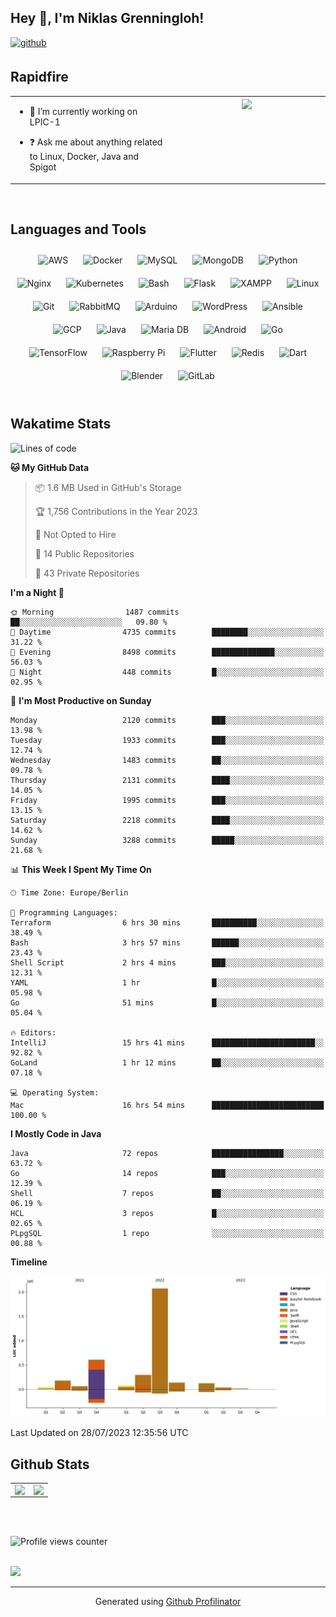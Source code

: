 ## Hey 👋, I'm Niklas Grenningloh!  
  

<a href="https://github.com/base2code" target="_blank">
<img src=https://img.shields.io/badge/github-%2324292e.svg?&style=for-the-badge&logo=github&logoColor=white alt=github style="margin-bottom: 5px;" />
</a>  
  

<br/>  


## Rapidfire  
<table><tr><td valign="top" width="50%">

- 🌱 I’m currently working on LPIC-1
  

- ❓ Ask me about anything related to Linux, Docker, Java and Spigot  


</td><td valign="top" width="50%">

<div align="center">
<img src="https://rishavanand.github.io/static/images/greetings.gif" align="center" style="width: 100%" />
</div>  


</td></tr></table>  

<br/>  


## Languages and Tools  
<div align="center">  
<img style="margin: 10px" src="https://profilinator.rishav.dev/skills-assets/amazonwebservices-original-wordmark.svg" alt="AWS" height="25" />  
<img style="margin: 10px" src="https://profilinator.rishav.dev/skills-assets/docker-original-wordmark.svg" alt="Docker" height="25" />  
<img style="margin: 10px" src="https://profilinator.rishav.dev/skills-assets/mysql-original-wordmark.svg" alt="MySQL" height="25" />  
<img style="margin: 10px" src="https://profilinator.rishav.dev/skills-assets/mongodb-original-wordmark.svg" alt="MongoDB" height="25" />  
<img style="margin: 10px" src="https://profilinator.rishav.dev/skills-assets/python-original.svg" alt="Python" height="25" />  
<img style="margin: 10px" src="https://profilinator.rishav.dev/skills-assets/nginx-original.svg" alt="Nginx" height="25" />  
<img style="margin: 10px" src="https://profilinator.rishav.dev/skills-assets/kubernetes-icon.svg" alt="Kubernetes" height="25" />  
<img style="margin: 10px" src="https://profilinator.rishav.dev/skills-assets/gnu_bash-icon.svg" alt="Bash" height="25" />  
<img style="margin: 10px" src="https://profilinator.rishav.dev/skills-assets/flask.png" alt="Flask" height="25" />  
<img style="margin: 10px" src="https://profilinator.rishav.dev/skills-assets/xampp.png" alt="XAMPP" height="25" />  
<img style="margin: 10px" src="https://profilinator.rishav.dev/skills-assets/linux-original.svg" alt="Linux" height="25" />  
<img style="margin: 10px" src="https://profilinator.rishav.dev/skills-assets/git-scm-icon.svg" alt="Git" height="25" />  
<img style="margin: 10px" src="https://profilinator.rishav.dev/skills-assets/rabbitmq-icon.svg" alt="RabbitMQ" height="25" />  
<img style="margin: 10px" src="https://profilinator.rishav.dev/skills-assets/arduino.png" alt="Arduino" height="25" />  
<img style="margin: 10px" src="https://profilinator.rishav.dev/skills-assets/wordpress.png" alt="WordPress" height="25" />  
<img style="margin: 10px" src="https://profilinator.rishav.dev/skills-assets/ansible.png" alt="Ansible" height="25" />  
<img style="margin: 10px" src="https://profilinator.rishav.dev/skills-assets/google_cloud-icon.svg" alt="GCP" height="25" />  
<img style="margin: 10px" src="https://profilinator.rishav.dev/skills-assets/java-original-wordmark.svg" alt="Java" height="25" />  
<img style="margin: 10px" src="https://profilinator.rishav.dev/skills-assets/mariadb.png" alt="Maria DB" height="25" />  
<img style="margin: 10px" src="https://profilinator.rishav.dev/skills-assets/android-original-wordmark.svg" alt="Android" height="25" />  
<img style="margin: 10px" src="https://profilinator.rishav.dev/skills-assets/go-original.svg" alt="Go" height="25" />  
<img style="margin: 10px" src="https://profilinator.rishav.dev/skills-assets/tensorflow-icon.svg" alt="TensorFlow" height="25" />  
<img style="margin: 10px" src="https://profilinator.rishav.dev/skills-assets/raspberrypi.png" alt="Raspberry Pi" height="25" />  
<img style="margin: 10px" src="https://profilinator.rishav.dev/skills-assets/flutterio-icon.svg" alt="Flutter" height="25" />  
<img style="margin: 10px" src="https://profilinator.rishav.dev/skills-assets/redis-original-wordmark.svg" alt="Redis" height="25" />  
<img style="margin: 10px" src="https://profilinator.rishav.dev/skills-assets/dartlang-icon.svg" alt="Dart" height="25" />  
<img style="margin: 10px" src="https://profilinator.rishav.dev/skills-assets/blender_community_badge_white.svg" alt="Blender" height="25" />  
<img style="margin: 10px" src="https://profilinator.rishav.dev/skills-assets/gitlab.svg" alt="GitLab" height="25" />  
</div>  

<br/>  

## Wakatime Stats

<!--START_SECTION:waka-->
![Lines of code](https://img.shields.io/badge/From%20Hello%20World%20I%27ve%20Written-3.6%20million%20lines%20of%20code-blue)

**🐱 My GitHub Data** 

> 📦 1.6 MB Used in GitHub's Storage 
 > 
> 🏆 1,756 Contributions in the Year 2023
 > 
> 🚫 Not Opted to Hire
 > 
> 📜 14 Public Repositories 
 > 
> 🔑 43 Private Repositories 
 > 
**I'm a Night 🦉** 

```text
🌞 Morning                1487 commits        ██░░░░░░░░░░░░░░░░░░░░░░░   09.80 % 
🌆 Daytime                4735 commits        ████████░░░░░░░░░░░░░░░░░   31.22 % 
🌃 Evening                8498 commits        ██████████████░░░░░░░░░░░   56.03 % 
🌙 Night                  448 commits         █░░░░░░░░░░░░░░░░░░░░░░░░   02.95 % 
```
📅 **I'm Most Productive on Sunday** 

```text
Monday                   2120 commits        ███░░░░░░░░░░░░░░░░░░░░░░   13.98 % 
Tuesday                  1933 commits        ███░░░░░░░░░░░░░░░░░░░░░░   12.74 % 
Wednesday                1483 commits        ██░░░░░░░░░░░░░░░░░░░░░░░   09.78 % 
Thursday                 2131 commits        ████░░░░░░░░░░░░░░░░░░░░░   14.05 % 
Friday                   1995 commits        ███░░░░░░░░░░░░░░░░░░░░░░   13.15 % 
Saturday                 2218 commits        ████░░░░░░░░░░░░░░░░░░░░░   14.62 % 
Sunday                   3288 commits        █████░░░░░░░░░░░░░░░░░░░░   21.68 % 
```


📊 **This Week I Spent My Time On** 

```text
🕑︎ Time Zone: Europe/Berlin

💬 Programming Languages: 
Terraform                6 hrs 30 mins       ██████████░░░░░░░░░░░░░░░   38.49 % 
Bash                     3 hrs 57 mins       ██████░░░░░░░░░░░░░░░░░░░   23.43 % 
Shell Script             2 hrs 4 mins        ███░░░░░░░░░░░░░░░░░░░░░░   12.31 % 
YAML                     1 hr                █░░░░░░░░░░░░░░░░░░░░░░░░   05.98 % 
Go                       51 mins             █░░░░░░░░░░░░░░░░░░░░░░░░   05.04 % 

🔥 Editors: 
IntelliJ                 15 hrs 41 mins      ███████████████████████░░   92.82 % 
GoLand                   1 hr 12 mins        ██░░░░░░░░░░░░░░░░░░░░░░░   07.18 % 

💻 Operating System: 
Mac                      16 hrs 54 mins      █████████████████████████   100.00 % 
```

**I Mostly Code in Java** 

```text
Java                     72 repos            ████████████████░░░░░░░░░   63.72 % 
Go                       14 repos            ███░░░░░░░░░░░░░░░░░░░░░░   12.39 % 
Shell                    7 repos             ██░░░░░░░░░░░░░░░░░░░░░░░   06.19 % 
HCL                      3 repos             █░░░░░░░░░░░░░░░░░░░░░░░░   02.65 % 
PLpgSQL                  1 repo              ░░░░░░░░░░░░░░░░░░░░░░░░░   00.88 % 
```



**Timeline**

![Lines of Code chart](https://raw.githubusercontent.com/base2code/base2code/main/assets/bar_graph.png)


 Last Updated on 28/07/2023 12:35:56 UTC
<!--END_SECTION:waka-->


## Github Stats  
<table><tr><td valign="top" width="50%">

<img src="https://github-readme-stats.vercel.app/api?username=base2code&show_icons=true&count_private=true&hide_border=true" align="left" style="width: 100%" />

</td><td valign="top" width="50%">

<img src="https://github-readme-stats.vercel.app/api/top-langs/?username=base2code&hide_border=true&layout=compact" align="left" style="width: 100%" />

</td></tr></table>  

<br/>  

  

<br/>  

![Profile views counter](https://komarev.com/ghpvc/?username=base2code&&style=flat-square)  
  

<br/>  

<div>
            <a href="https://paypal.me/niklasgrenningloh" target="_blank" style="display: inline-block;">
                <img
                    src="https://img.shields.io/badge/Donate-PayPal-blue.svg?style=flat-square" 
                    align="left"
                />
            </a>
<br />

----
<div align="center">Generated using <a href="https://profilinator.rishav.dev/" target="_blank">Github Profilinator</a></div>
